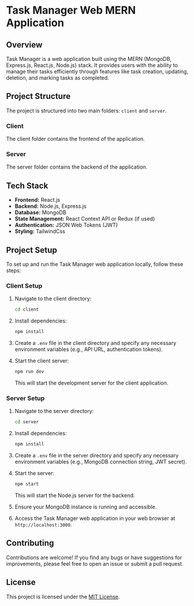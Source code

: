 # Task Manager Web MERN Application

## Overview

Task Manager is a web application built using the MERN (MongoDB, Express.js, React.js, Node.js) stack. It provides users with the ability to manage their tasks efficiently through features like task creation, updating, deletion, and marking tasks as completed.

## Project Structure

The project is structured into two main folders: `client` and `server`.

### Client

The client folder contains the frontend of the application.


### Server

The server folder contains the backend of the application.

## Tech Stack

- **Frontend:** React.js
- **Backend:** Node.js, Express.js
- **Database:** MongoDB
- **State Management:** React Context API or Redux (if used)
- **Authentication:** JSON Web Tokens (JWT)
- **Styling:** TailwindCss

## Project Setup

To set up and run the Task Manager web application locally, follow these steps:

### Client Setup

1. Navigate to the client directory:

    ```bash
    cd client
    ```

2. Install dependencies:

    ```bash
    npm install
    ```

3. Create a `.env` file in the client directory and specify any necessary environment variables (e.g., API URL, authentication tokens).

4. Start the client server:

    ```bash
    npm run dev
    ```

    This will start the development server for the client application.

### Server Setup

1. Navigate to the server directory:

    ```bash
    cd server
    ```

2. Install dependencies:

    ```bash
    npm install
    ```

3. Create a `.env` file in the server directory and specify any necessary environment variables (e.g., MongoDB connection string, JWT secret).

4. Start the server:

    ```bash
    npm start
    ```

    This will start the Node.js server for the backend.

5. Ensure your MongoDB instance is running and accessible.

6. Access the Task Manager web application in your web browser at `http://localhost:3000`.

## Contributing

Contributions are welcome! If you find any bugs or have suggestions for improvements, please feel free to open an issue or submit a pull request.

## License

This project is licensed under the [MIT License](LICENSE).
